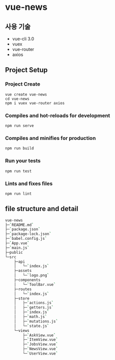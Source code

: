# vue-news

## 사용 기술
* vue-cli 3.0
* vuex
* vue-router
* axios

## Project Setup
### Project Create
```
vue create vue-news
cd vue-news
npm i vuex vue-router axios
```

### Compiles and hot-reloads for development
```
npm run serve
```

### Compiles and minifies for production
```
npm run build
```

### Run your tests
```
npm run test
```

### Lints and fixes files
```
npm run lint
```

## file structure and detail
```bash
vue-news
├─`README.md`
├─`package.json`
├─`package-lock.json`
├─`babel.config.js`
├─`App.vue`
├─`main.js`
├─public
└─src
    ├─api
    │   └─`index.js`
    ├─assets
    │   └─`logo.png`
    ├─components
    │   └─`ToolBar.vue`
    ├─routes
    │   └─`index.js`
    ├─store
    │   ├─`actions.js`
    │   ├─`getters.js`
    │   ├─`index.js`
    │   ├─`math.js`
    │   ├─`mutations.js`
    │   └─`state.js`
    └─views
        ├─`AskView.vue`
        ├─`ItemView.vue`
        ├─`JobsView.vue`
        ├─`NewsView.vue`
        └─`UserView.vue`
```